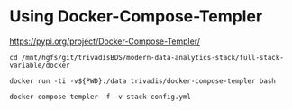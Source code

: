 # Using Docker-Compose-Templer

<https://pypi.org/project/Docker-Compose-Templer/>

```
cd /mnt/hgfs/git/trivadisBDS/modern-data-analytics-stack/full-stack-variable/docker
```

```
docker run -ti -v${PWD}:/data trivadis/docker-compose-templer bash
```

```
docker-compose-templer -f -v stack-config.yml
```